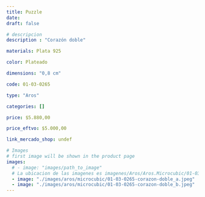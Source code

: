 ```yaml
---
title: Puzzle
date: 
draft: false

# descripcion
description : "Corazón doble"

materials: Plata 925

color: Plateado

dimensions: "0,8 cm"

code: 01-03-0265

type: "Aros"

categories: []

price: $5.880,00

price_eftvo: $5.000,00

link_mercado_shop: undef

# Images
# first image will be shown in the product page
images:
  # - image: "images/path_to_image"
  # La ubicacion de las imagenes es imagenes/Aros/Aros.Microcubic/01-03-0265-puzzle
  - image: "./images/aros/microcubic/01-03-0265-corazon-doble_a.jpeg"
  - image: "./images/aros/microcubic/01-03-0265-corazon-doble_b.jpeg"
---
```


